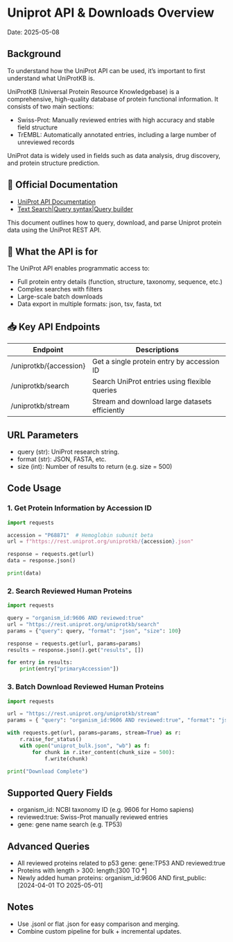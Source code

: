 # Uniprot API & Downloads Overview <br> 
Date: 2025-05-08 <br> 

## Background 
To understand how the UniProt API can be used, it’s important to first understand what UniProtKB is. <br>

UniProtKB (Universal Protein Resource Knowledgebase) is a comprehensive, high-quality database of protein functional information. It consists of two main sections:
- Swiss-Prot: Manually reviewed entries with high accuracy and stable field structure
- TrEMBL: Automatically annotated entries, including a large number of unreviewed records <br>

UniProt data is widely used in fields such as data analysis, drug discovery, and protein structure prediction.


## 🔗 Official Documentation
- [UniProt API Documentation](https://www.uniprot.org/api-documentation/uniprotkb#operations-UniProtKB-getByAccession)
- [Text Search|Query syntax|Query builder](https://www.uniprot.org/help/text-search)<br>

This document outlines how to query, download, and parse Uniprot protein data using the UniProt REST API. <br> 

## 📌 What the API is for <br>
The UniProt API enables programmatic access to:
- Full protein entry details (function, structure, taxonomy, sequence, etc.)
- Complex searches with filters
- Large-scale batch downloads
- Data export in multiple formats: json, tsv, fasta, txt

## 📥 Key API Endpoints

| Endpoint | Descriptions | 
|------|------|
| /uniprotkb/{accession} | Get a single protein entry by accession ID   | 
| /uniprotkb/search | Search UniProt entries using flexible queries  | 
| /uniprotkb/stream | Stream and download large datasets efficiently   | 

## URL Parameters 
- query (str): UniProt research string.
- format (str): JSON, FASTA, etc.
- size (int): Number of results to return (e.g. size = 500)

## Code Usage 
### 1. Get Protein Information by Accession ID <br>

```python
import requests

accession = "P68871"  # Hemoglobin subunit beta
url = f"https://rest.uniprot.org/uniprotkb/{accession}.json"

response = requests.get(url)
data = response.json()

print(data)
```
</pre>

### 2. Search Reviewed Human Proteins <br>

```python
import requests

query = "organism_id:9606 AND reviewed:true"
url = "https://rest.uniprot.org/uniprotkb/search"
params = {"query": query, "format": "json", "size": 100}

response = requests.get(url, params=params)
results = response.json().get("results", [])

for entry in results:
    print(entry["primaryAccession"])
```
</pre>

### 3. Batch Download Reviewed Human Proteins <br> 

```python
import requests

url = "https://rest.uniprot.org/uniprotkb/stream"
params = { "query": "organism_id:9606 AND reviewed:true", "format": "json", "size": 500 }

with requests.get(url, params=params, stream=True) as r:
    r.raise_for_status()
    with open("uniprot_bulk.json", "wb") as f:
        for chunk in r.iter_content(chunk_size = 500):
            f.write(chunk)

print("Download Complete")
```
</pre>

## Supported Query Fields
- organism_id: NCBI taxonomy ID (e.g. 9606 for Homo sapiens)
- reviewed:true: Swiss-Prot manually reviewed entries
- gene: gene name search (e.g. TP53)

## Advanced Queries 
- All reviewed proteins related to p53 gene: gene:TP53 AND reviewed:true
- Proteins with length > 300: length:[300 TO *]
- Newly added human proteins: organism_id:9606 AND first_public:[2024-04-01 TO 2025-05-01]

## Notes 
- Use .jsonl or flat .json for easy comparison and merging.
- Combine custom pipeline for bulk + incremental updates.




